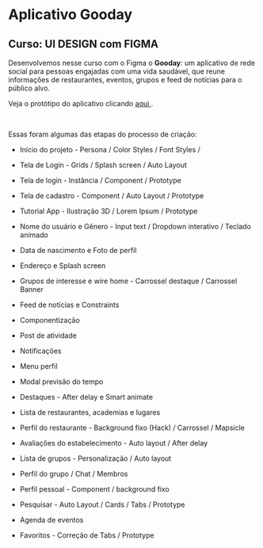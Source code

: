 # Aplicativo Gooday
## Curso: UI DESIGN com FIGMA

Desenvolvemos nesse curso com o Figma o **Gooday**: um aplicativo de rede social para pessoas engajadas com uma vida saudável, que reune informações de restaurantes, eventos, grupos e feed de notícias para o público alvo.

Veja o protótipo do aplicativo clicando [aqui ](https://www.figma.com/proto/LBW2RIOqvSvuSdK9dOEW73/App-Gooday?node-id=303-1416&t=V1CgeReeYr2ydALn-1&scaling=scale-down&content-scaling=fixed&page-id=303%3A1346&starting-point-node-id=303%3A1438&show-proto-sidebar=1).

<br>

Essas foram algumas das etapas do processo de criação:

* Início do projeto - Persona / Color Styles / Font Styles /

* Tela de Login - Grids / Splash screen / Auto Layout

* Tela de login - Instância / Component / Prototype

* Tela de cadastro - Component / Auto Layout / Prototype

* Tutorial App - Ilustração 3D / Lorem Ipsum / Prototype

* Nome do usuário e Gênero - Input text / Dropdown interativo / Teclado animado

* Data de nascimento e Foto de perfil

* Endereço e Splash screen

* Grupos de interesse e wire home - Carrossel destaque / Carrossel Banner

* Feed de notícias e Constraints

* Componentização

* Post de atividade

* Notificações

* Menu perfil

* Modal previsão do tempo

* Destaques - After delay e Smart animate

* Lista de restaurantes, academias e lugares

* Perfil do restaurante - Background fixo (Hack) / Carrossel / Mapsicle

* Avaliações do estabelecimento - Auto layout / After delay

* Lista de grupos - Personalização / Auto layout

* Perfil do grupo / Chat / Membros

* Perfil pessoal - Component / background fixo

* Pesquisar - Auto Layout / Cards / Tabs / Prototype

* Agenda de eventos

* Favoritos - Correção de Tabs / Prototype

